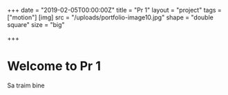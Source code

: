 +++
date = "2019-02-05T00:00:00Z"
title = "Pr 1"
layout = "project"
tags = ["motion"]
[img]
src = "/uploads/portfolio-image10.jpg"
shape = "double square"
size = "big"

+++

# Welcome to Pr 1

Sa traim bine